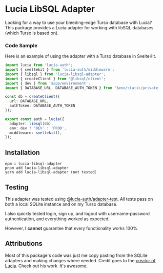 # Lucia LibSQL Adapter
Looking for a way to use your bleeding-edge Turso database with Lucia? This package provides
a Lucia adapter for working with libSQL databases (which Turso is based on).

### Code Sample
Here is an example of using the adapter with a Turso database in SvelteKit.

```ts
import lucia from 'lucia-auth';
import { sveltekit } from 'lucia-auth/middleware';
import { libsql } from 'lucia-libsql-adapter';
import { createClient } from '@libsql/client';
import { dev } from '$app/environment';
import { DATABASE_URL, DATABASE_AUTH_TOKEN } from '$env/static/private';

const db = createClient({
  url: DATABASE_URL,
  authToken: DATABASE_AUTH_TOKEN
});

export const auth = lucia({
  adapter: libsql(db),
  env: dev ? 'DEV' : 'PROD',
  middleware: sveltekit(),
});
```

## Installation

```
npm i lucia-libsql-adapter
pnpm add lucia-libsql-adapter
yarn add lucia-libsql-adapter (not tested)
```

## Testing
This adapter was tested using [@lucia-auth/adapter-test](https://github.com/pilcrowOnPaper/lucia/tree/main/packages/adapter-test). All tests pass on both a local SQLite instance and on my Turso database.

I also quickly tested login, sign up, and logout with username-password authentication, and everything worked as expected.

However, I **cannot** guarantee that every functionality works 100%.

## Attributions
Most of this package's code was just me copy pasting from the SQLite adapters and making changes where needed.
Credit goes to the [creator of Lucia](https://github.com/pilcrowOnPaper). Check out his work. It's awesome.
